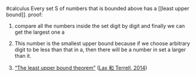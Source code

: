 #calculus 
Every set S of numbers that is bounded above has a [[least upper bound]].
proof:
1.  compare all the numbers inside the set digit by digit and finally we can get the largest one a
2.  This number is the smallest upper bound because if we choose arbitrary digit to be less than that in a, then there will be a number in set a larger than it.


1. <span class="highlight" data-annotation="%7B%22attachmentURI%22%3A%22http%3A%2F%2Fzotero.org%2Fusers%2F9667514%2Fitems%2FYL3VT4CZ%22%2C%22pageLabel%22%3A%2214%22%2C%22position%22%3A%7B%22pageIndex%22%3A26%2C%22rects%22%3A%5B%5B259.441%2C316.708%2C376.63%2C325.714%5D%2C%5B62.88%2C304.827%2C224.415%2C313.833%5D%5D%7D%2C%22citationItem%22%3A%7B%22uris%22%3A%5B%22http%3A%2F%2Fzotero.org%2Fusers%2F9667514%2Fitems%2FT6IUTL24%22%5D%2C%22locator%22%3A%2214%22%7D%7D" ztype="zhighlight"><a href="zotero://open-pdf/library/items/YL3VT4CZ?page=27">“The least upper bound theorem”</a></span> <span class="citation" data-citation="%7B%22citationItems%22%3A%5B%7B%22uris%22%3A%5B%22http%3A%2F%2Fzotero.org%2Fusers%2F9667514%2Fitems%2FT6IUTL24%22%5D%7D%5D%2C%22properties%22%3A%7B%7D%7D" ztype="zcitation">(<span class="citation-item"><a href="zotero://select/library/items/T6IUTL24">Lax 和 Terrell, 2014</a></span>)</span>